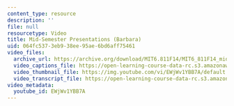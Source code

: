 ```yaml
---
content_type: resource
description: ''
file: null
resourcetype: Video
title: Mid-Semester Presentations (Barbara)
uid: 064fc537-3eb9-38ee-95ae-6bd6aff75461
video_files:
  archive_url: https://archive.org/download/MIT6.811F14/MIT6_811F14_midsemester_300k.mp4
  video_captions_file: https://open-learning-course-data-rc.s3.amazonaws.com/6-811-principles-and-practice-of-assistive-technology-fall-2014/7580cec04231521c824e3cdfd326ee17_EWjWv1YBB7A.vtt
  video_thumbnail_file: https://img.youtube.com/vi/EWjWv1YBB7A/default.jpg
  video_transcript_file: https://open-learning-course-data-rc.s3.amazonaws.com/6-811-principles-and-practice-of-assistive-technology-fall-2014/3eb5d8f74ed06f6ec018164f7f31f57d_EWjWv1YBB7A.pdf
video_metadata:
  youtube_id: EWjWv1YBB7A
---
```

